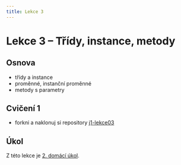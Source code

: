 ```yaml
---
title: Lekce 3
---
```

# Lekce 3 – Třídy, instance, metody

## Osnova
* třídy a instance
* proměnné, instanční proměnné
* metody s parametry

## Cvičení 1
- forkni a naklonuj si repository [j1-lekce03](https://github.com/FilipJirsak-Czechitas/j1-lekce03)

## Úkol
Z této lekce je [2. domácí úkol](ukol-2.html).
